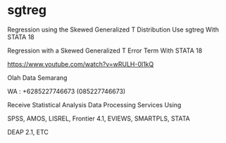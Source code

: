 # sgtreg
Regression using the Skewed Generalized T Distribution Use sgtreg With STATA 18

Regression with a Skewed Generalized T Error Term With STATA 18

https://www.youtube.com/watch?v=wRULH-0l1kQ

Olah Data Semarang

WA : +6285227746673 (085227746673)

Receive Statistical Analysis Data Processing Services Using

SPSS, AMOS, LISREL, Frontier 4.1, EVIEWS, SMARTPLS, STATA

DEAP 2.1, ETC
